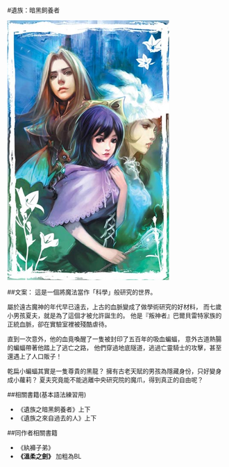 #遺族：暗黑飼養者

![封面](images/S2HW-LV1-0.png)

##文案：
這是一個將魔法當作「科學」般研究的世界。

屬於遠古魔神的年代早已遠去，上古的血脈變成了做學術研究的好材料，
而七歲小男孩夏夫，就是為了這個才被允許誕生的。
他是『叛神者』巴爾貝雷特家族的正統血脈，卻在實驗室裡被殘酷虐待。

直到一次意外，他的血竟喚醒了一隻被封印了五百年的吸血蝙蝠，
意外古道熱腸的蝙蝠帶著他踏上了逃亡之路，
他們穿過地底隧道，逃過亡靈騎士的攻擊，甚至還遇上了人口販子！

乾扁小蝙蝠其實是一隻尊貴的黑龍？
擁有古老天賦的男孩為隱藏身份，只好變身成小蘿莉？
夏夫究竟能不能逃離中央研究院的魔爪，得到真正的自由呢？

##相關書籍(基本語法練習用)
* 《遺族之暗黑飼養者》上下
* 《遺族之來自過去的人》上下


##同作者相關書籍
  * 《紈褲子弟》
  * **《溫柔之劍》**
加粗為BL

